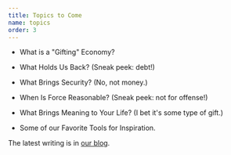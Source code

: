 ```yaml
---
title: Topics to Come
name: topics
order: 3
---
```


* What is a "Gifting" Economy?

* What Holds Us Back? (Sneak peek: debt!)

* What Brings Security? (No, not money.)

* When Is Force Reasonable? (Sneak peek: not for offense!)

* What Brings Meaning to Your Life? (I bet it's some type of gift.)

* Some of our Favorite Tools for Inspiration.

The latest writing is in [our blog](https://lives-of-giving.ghost.io/).
